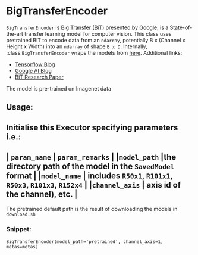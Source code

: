 # BigTransferEncoder

`BigTransferEncoder` is [Big Transfer (BiT) presented by Google](https://github.com/google-research/big_transfer), is a State-of-the-art transfer learning model for computer vision. This class uses pretrained BiT to encode data from an `ndarray`, potentially B x (Channel x Height x Width) into an `ndarray` of shape `B x D`. Internally, :class:`BigTransferEncoder` wraps the models from [here](https://storage.googleapis.com/bit_models/).
Additional links:
- [Tensorflow Blog](https://blog.tensorflow.org/2020/05/bigtransfer-bit-state-of-art-transfer-learning-computer-vision.html)
- [Google AI Blog](https://ai.googleblog.com/2020/05/open-sourcing-bit-exploring-large-scale.html)
- [BiT Research Paper](https://arxiv.org/abs/1912.11370)

The model is pre-trained on Imagenet data


## Usage:

Initialise this Executor specifying parameters i.e.:
------------------------------------------------------------------------------
| `param_name`  | `param_remarks`                                            |
|`model_path`   |the directory path of the model in the `SavedModel` format  |
|`model_name`   | includes `R50x1`, `R101x1`, `R50x3`, `R101x3`, `R152x4`    |
|`channel_axis` | axis id of the channel), etc.                              |
------------------------------------------------------------------------------
The pretrained default path is the result of downloading the models in `download.sh`

### Snippet:
`BigTransferEncoder(model_path='pretrained', channel_axis=1, metas=metas)`

